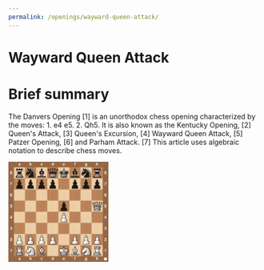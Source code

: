 ```yaml
---
permalink: /openings/wayward-queen-attack/
---
```

Wayward Queen Attack
====================

# Brief summary


The Danvers Opening [1] is an unorthodox chess opening characterized by the moves: 1. e4 e5. 2. Qh5. It is also known as the Kentucky Opening, [2] Queen's Attack, [3] Queen's Excursion, [4] Wayward Queen Attack, [5] Patzer Opening, [6] and Parham Attack. [7] This article uses algebraic notation to describe chess moves.

<img src="/img/Wayward Queen Attack.jpg" width="200"/>
